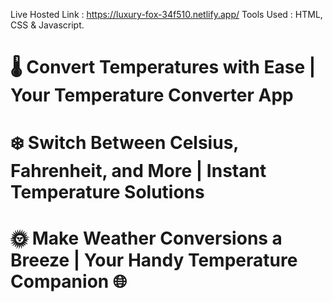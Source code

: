 Live Hosted Link : https://luxury-fox-34f510.netlify.app/
Tools Used : HTML, CSS & Javascript.
# 🌡️ Convert Temperatures with Ease | Your Temperature Converter App
# ❄️ Switch Between Celsius, Fahrenheit, and More | Instant Temperature Solutions
# 🌞 Make Weather Conversions a Breeze | Your Handy Temperature Companion 🌐
                  
